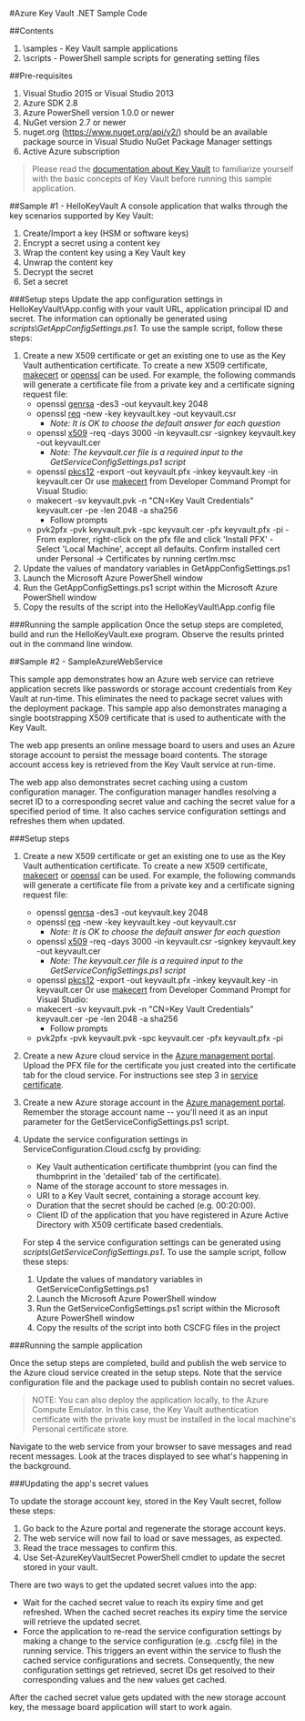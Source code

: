 #Azure Key Vault .NET Sample Code

##Contents
1. \samples - Key Vault sample applications 
1. \scripts - PowerShell sample scripts for generating setting files 

##Pre-requisites
1. Visual Studio 2015 or Visual Studio 2013
2. Azure SDK 2.8 
3. Azure PowerShell version 1.0.0 or newer
4. NuGet version 2.7 or newer
5. nuget.org (https://www.nuget.org/api/v2/) should be an available package source in Visual Studio NuGet Package Manager settings
6. Active Azure subscription


> Please read the [documentation about Key Vault][2] to familiarize yourself with the basic concepts of Key Vault before running this sample application.

##Sample #1 - HelloKeyVault
A console application that walks through the key scenarios supported by Key Vault:

  1. Create/Import a key (HSM or software keys)
  2. Encrypt a secret using a content key
  3. Wrap the content key using a Key Vault key
  4. Unwrap the content key
  5. Decrypt the secret
  6. Set a secret

###Setup steps
Update the app configuration settings in HelloKeyVault\App.config with your vault URL, application principal ID and secret. The information can optionally be generated using *scripts\GetAppConfigSettings.ps1*. To use the sample script, follow these steps:
 1. Create a new X509 certificate or get an existing one to use as the Key Vault authentication certificate. To create a new X509 certificate, [makecert][8] or [openssl][3] can be used. For example, the following commands will generate a certificate file from a private key and a certificate signing request file:
	- openssl [genrsa][4] -des3 -out keyvault.key 2048
	- openssl [req][5] -new -key keyvault.key -out keyvault.csr
		- *Note: It is OK to choose the default answer for each question*
	- openssl [x509][6] -req -days 3000 -in keyvault.csr -signkey keyvault.key -out keyvault.cer
		- *Note:  The keyvault.cer file is a required input to the GetServiceConfigSettings.ps1 script* 
	- openssl [pkcs12][7] -export -out keyvault.pfx -inkey keyvault.key -in keyvault.cer
	Or use [makecert][8] from Developer Command Prompt for Visual Studio:
	- makecert -sv keyvault.pvk -n "CN=Key Vault Credentials" keyvault.cer -pe -len 2048 -a sha256
	    - Follow prompts
	- pvk2pfx -pvk keyvault.pvk -spc keyvault.cer -pfx keyvault.pfx -pi <pvk-password>
          - From explorer, right-click on the pfx file and click 'Install PFX'
          - Select 'Local Machine', accept all defaults. Confirm installed cert under Personal -> Certificates by running certlm.msc 
 2. Update the values of mandatory variables in GetAppConfigSettings.ps1
 3. Launch the Microsoft Azure PowerShell window
 4. Run the GetAppConfigSettings.ps1 script within the Microsoft Azure PowerShell window
 5. Copy the results of the script into the HelloKeyVault\App.config file

###Running the sample application
Once the setup steps are completed, build and run the HelloKeyVault.exe program.  Observe the results printed out in the command line window.

##Sample #2 - SampleAzureWebService

This sample app demonstrates how an Azure web service can retrieve application secrets like passwords or storage account credentials from Key Vault at run-time.  This eliminates the need to package secret values with the deployment package.  This sample app also demonstrates managing a single bootstrapping X509 certificate that is used to authenticate with the Key Vault.


The web app presents an online message board to users and uses an Azure storage account to persist the message board contents.  The storage account access key is retrieved from the Key Vault service at run-time.

The web app also demonstrates secret caching using a custom configuration manager. The configuration manager handles resolving a secret ID to a corresponding secret value and caching the secret value for a specified period of time. It also caches service configuration settings and refreshes them when updated.

###Setup steps
1. Create a new X509 certificate or get an existing one to use as the Key Vault authentication certificate. To create a new X509 certificate, [makecert][8] or [openssl][3] can be used. For example, the following commands will generate a certificate file from a private key and a certificate signing request file:
	- openssl [genrsa][4] -des3 -out keyvault.key 2048
	- openssl [req][5] -new -key keyvault.key -out keyvault.csr
		- *Note: It is OK to choose the default answer for each question*
	- openssl [x509][6] -req -days 3000 -in keyvault.csr -signkey keyvault.key -out keyvault.cer
		- *Note:  The keyvault.cer file is a required input to the GetServiceConfigSettings.ps1 script* 
	- openssl [pkcs12][7] -export -out keyvault.pfx -inkey keyvault.key -in keyvault.cer
	Or use [makecert][8] from Developer Command Prompt for Visual Studio:
	- makecert -sv keyvault.pvk -n "CN=Key Vault Credentials" keyvault.cer -pe -len 2048 -a sha256
	    - Follow prompts
	- pvk2pfx -pvk keyvault.pvk -spc keyvault.cer -pfx keyvault.pfx -pi <pvk-password>
	
1. Create a new Azure cloud service in the [Azure management portal][1].  Upload the PFX file for the certificate you just created into the certificate tab for the cloud service. For instructions see step 3 in [service certificate][9].
1. Create a new Azure storage account in the [Azure management portal][1].  Remember the storage account name -- you'll need it as an input parameter for the GetServiceConfigSettings.ps1 script.
1. Update the service configuration settings in ServiceConfiguration.Cloud.cscfg by providing:
	- Key Vault authentication certificate thumbprint (you can find the thumbprint in the 'detailed' tab of the certificate).
	- Name of the storage account to store messages in.
	- URI to a Key Vault secret, containing a storage account key. 
	- Duration that the secret should be cached (e.g. 00:20:00).
	- Client ID of the application that you have registered in Azure Active Directory with X509 certificate based credentials.
   
	For step 4 the service configuration settings can be generated using *scripts\GetServiceConfigSettings.ps1*. To use the sample script, follow these steps:

	 1. Update the values of mandatory variables in GetServiceConfigSettings.ps1
	 2. Launch the Microsoft Azure PowerShell window
	 3. Run the GetServiceConfigSettings.ps1 script within the Microsoft Azure PowerShell window
	 4. Copy the results of the script into both CSCFG files in the project



###Running the sample application

Once the setup steps are completed, build and publish the web service to the Azure cloud service created in the setup steps.  Note that the service configuration file and the package used to publish contain no secret values.

>NOTE: You can also deploy the application locally, to the Azure Compute Emulator. In this case, the Key Vault authentication certificate with the private key must be installed in the local machine's Personal certificate store.

Navigate to the web service from your browser to save messages and read recent messages. Look at the traces displayed to see what's happening in the background.


###Updating the app's secret values

To update the storage account key, stored in the Key Vault secret, follow these steps:

 1. Go back to the Azure portal and regenerate the storage account keys.
 2. The web service will now fail to load or save messages, as expected. 
 3. Read the trace messages to confirm this. 
 4. Use Set-AzureKeyVaultSecret PowerShell cmdlet to update the secret stored in your vault.
	
There are two ways to get the updated secret values into the app:

 - Wait for the cached secret value to reach its expiry time and get refreshed. When the cached secret reaches its expiry time the service will retrieve the updated secret.
 - Force the application to re-read the service configuration settings by making a change to the service configuration (e.g. .cscfg file) in the running service. This triggers an event within the service to flush the cached service configurations and secrets. Consequently, the new configuration settings get retrieved, secret IDs get resolved to their corresponding values and the new values get cached. 
	
After the cached secret value gets updated with the new storage account key, the message board application will start to work again.

[1]: http://manage.windowsazure.com
[2]: http://go.microsoft.com/fwlink/?LinkID=512410 
[3]: http://www.openssl.org/related/binaries.html
[4]: https://www.openssl.org/docs/apps/genrsa.html
[5]: https://www.openssl.org/docs/apps/req.html
[6]: https://www.openssl.org/docs/apps/x509.html
[7]: https://www.openssl.org/docs/apps/pkcs12.html
[8]: http://msdn.microsoft.com/en-us/library/vstudio/bfsktky3(v=vs.100).aspx
[9]: https://azure.microsoft.com/en-us/documentation/articles/cloud-services-configure-ssl-certificate/

